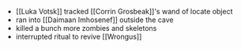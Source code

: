 - [[Luka Votsk]] tracked [[Corrin Grosbeak]]'s wand of locate object
- ran into [[Daimaan Imhosenef]] outside the cave
- killed a bunch more zombies and skeletons
- interrupted ritual to revive [[Wrongus]]